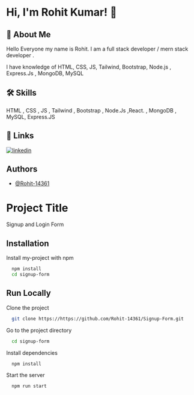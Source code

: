 
# Hi, I'm Rohit Kumar! 👋


## 🚀 About Me
Hello Everyone my name is Rohit. I am a full stack developer / mern stack developer .

I have  knowledge of HTML, CSS, JS, Tailwind, Bootstrap, Node.js , Express.Js , MongoDB, MySQL

## 🛠 Skills
HTML , CSS , JS , Tailwind , Bootstrap , Node.Js ,React. , MongoDB , MySQL, Express.JS
## 🔗 Links

[![linkedin](https://img.shields.io/badge/linkedin-0A66C2?style=for-the-badge&logo=linkedin&logoColor=white)](https://www.linkedin.com/in/rohit-kumar-937b752b4/)



## Authors

- [@Rohit-14361](https://www.github.com/Rohit-14361)


# Project Title

Signup and Login Form

## Installation

Install my-project with npm

```bash
  npm install 
  cd signup-form
```
    
## Run Locally

Clone the project

```bash
  git clone https://https://github.com/Rohit-14361/Signup-Form.git
```

Go to the project directory

```bash
  cd signup-form
```

Install dependencies

```bash
  npm install
```

Start the server

```bash
  npm run start
```

